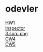 # odevler
[HW1](https://beyzakoser.github.io/odevler/Array%20Demo.html)
<br>
[Inspector](https://beyzakoser.github.io/odevler/inspector.html)
<br>
[3.soru.png](https://beyzakoser.github.io/odevler/3.soru.png)
<br>
[CW4](https://beyzakoser.github.io/odevler/index.html)
<br>
[CW5](https://beyzakoser.github.io/odevler/dosya.html)
